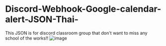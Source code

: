 # Discord-Webhook-Google-calendar-alert-JSON-Thai-
This JSON is for discord classroom group that don't want to miss any school of the works!!
![image](https://user-images.githubusercontent.com/54277976/135875901-40ddb1e4-d77c-4e35-90f4-404a22a436e6.png)

